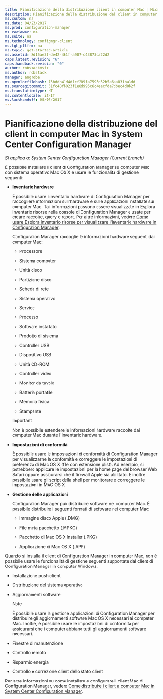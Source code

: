 ```yaml
---
title: Pianificazione della distribuzione client in computer Mac | Microsoft Docs
description: Pianificazione della distribuzione del client in computer Mac in System Center Configuration Manager.
ms.custom: na
ms.date: 04/23/2017
ms.prod: configuration-manager
ms.reviewer: na
ms.suite: na
ms.technology: configmgr-client
ms.tgt_pltfrm: na
ms.topic: get-started-article
ms.assetid: 8d15ae3f-de42-461f-a907-c43873da22d2
caps.latest.revision: "6"
caps.handback.revision: "0"
author: robstackmsft
ms.author: robstack
manager: angrobe
ms.openlocfilehash: 75bddb41d4d1cf209fa7595c52b5a6aa831ba3dd
ms.sourcegitcommit: 51fc48fb023f1e8d995c6c4eacfda7dbec4d0b2f
ms.translationtype: HT
ms.contentlocale: it-IT
ms.lasthandoff: 08/07/2017
---
```

# <a name="planning-for-client-deployment-to-mac-computers-in-system-center-configuration-manager"></a>Pianificazione della distribuzione del client in computer Mac in System Center Configuration Manager

*Si applica a: System Center Configuration Manager (Current Branch)*

È possibile installare il client di Configuration Manager su computer Mac con sistema operativo Mac OS X e usare le funzionalità di gestione seguenti:  

-   **Inventario hardware**  

     È possibile usare l'inventario hardware di Configuration Manager per raccogliere informazioni sull'hardware e sulle applicazioni installate sui computer Mac. Tali informazioni possono essere visualizzate in Esplora inventario risorse nella console di Configuration Manager e usate per creare raccolte, query e report. Per altre informazioni, vedere [Come usare Esplora inventario risorse per visualizzare l'inventario hardware in Configuration Manager](../../../../core/clients/manage/inventory/use-resource-explorer-to-view-hardware-inventory.md).  

     Configuration Manager raccoglie le informazioni hardware seguenti dai computer Mac:  

    -   Processore  

    -   Sistema computer  

    -   Unità disco  

    -   Partizione disco  

    -   Scheda di rete  

    -   Sistema operativo  

    -   Service  

    -   Processo  

    -   Software installato  

    -   Prodotto di sistema  

    -   Controller USB  

    -   Dispositivo USB  

    -   Unità CD-ROM  

    -   Controller video  

    -   Monitor da tavolo  

    -   Batteria portatile  

    -   Memoria fisica  

    -   Stampante  

    > [!IMPORTANT]  
    >  Non è possibile estendere le informazioni hardware raccolte dai computer Mac durante l'inventario hardware.  

-   **Impostazioni di conformità**  

     È possibile usare le impostazioni di conformità di Configuration Manager per visualizzarne la conformità e correggere le impostazioni di preferenza di Mac OS X (file con estensione plist). Ad esempio, si potrebbero applicare le impostazioni per la home page del browser Web Safari oppure assicurarsi che il firewall Apple sia abilitato. È inoltre possibile usare gli script della shell per monitorare e correggere le impostazioni in MAC OS X.  

-   **Gestione delle applicazioni**  

     Configuration Manager può distribuire software nei computer Mac. È possibile distribuire i seguenti formati di software nei computer Mac:  

    -   Immagine disco Apple (.DMG)  

    -   File meta pacchetto (.MPKG)  

    -   Pacchetto di Mac OS X Installer (.PKG)  

    -   Applicazione di Mac OS X (.APP)  

 Quando si installa il client di Configuration Manager in computer Mac, non è possibile usare le funzionalità di gestione seguenti supportate dal client di Configuration Manager in computer Windows:  

-   Installazione push client  

-   Distribuzione del sistema operativo  

-   Aggiornamenti software  

    > [!NOTE]  
    >  È possibile usare la gestione applicazioni di Configuration Manager per distribuire gli aggiornamenti software Mac OS X necessari ai computer Mac. Inoltre, è possibile usare le impostazioni di conformità per assicurarsi che i computer abbiano tutti gli aggiornamenti software necessari.  

-   Finestre di manutenzione  

-   Controllo remoto  

-   Risparmio energia  

-   Controllo e correzione client dello stato client  

 Per altre informazioni su come installare e configurare il client Mac di Configuration Manager, vedere [Come distribuire i client a computer Mac in System Center Configuration Manager](../../../../core/clients/deploy/deploy-clients-to-macs.md).
